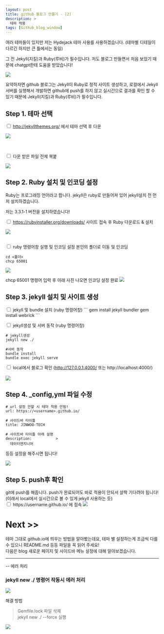 ```yaml
---
layout: post
title: github 블로그 만들기 - [2]
description: >
  테마 적용
tags: [Github_blog_window]
---
```

여러 테마들이 있지만 저는 Hydejack 테마 사용를 사용하겠습니다.
(테마별 디테일이 다르긴 하지만 큰 틀에서는 동일)

그 전 Jekyll(지킬)과 Ruby(루비)가 필수입니다.
저도 블로그 만들면서 처음 보았기 때문에 chatgpt한테 도움을 받았습니다!

<img src = '/assets/img/20240816jekyllruby.png' > 

요약하자면 github 블로그는 Jekyll이 Ruby로 정적 사이트 생성하고, 로컬에서 Jekyll 서버를 실행해서 개발하면 github에 push를
하지 않고 실시간으로 결과를 확인 할 수 있기 때문에 Jekyll(지킬)과 Ruby(루비)가 필수입니다.
 
<h2>Step 1. 테마 선택</h2>

<input type="checkbox"> http://jekyllthemes.org/ 에서 테마 선택 후 다운

<img src = '/assets/img/20240816hydejackdownload.png'>

<br><br>
<input type="checkbox"> 다운 받은 파일 전체 복붙 

<img src = '/assets/img/20240816hydejackpaste.png'>


<h2>Step 2. Ruby 설치 및 인코딩 설정</h2>

Ruby는 프로그래밍 언어라고 합니다. jekyll은 ruby로 만들어져 있어 jekyll설치 전 먼저 설치하겠습니다.

저는 3.3.1-1 버전을 설치하였습니다!

<input type="checkbox"> https://rubyinstaller.org/downloads/ 사이트 접속 후 Ruby 다운로드 & 설치

<img src = '/assets/img/20240816rubydown.png' > 
<br><br>

<input type="checkbox"> ruby 명령어창 실행 및 인코딩 설정
본인의 폴더로 이동 및 인코딩

```
cd <폴더>
chcp 65001
```
<img src = '/assets/img/20240816rubycmdstart.png' > 

chcp 65001 명령어 입력 후 아래 사진 나오면 인코딩 설정 완료
<img src = '/assets/img/20240816rubyencoding.png' > 

<h2>Step 3. jekyll 설치 및 사이트 생성 </h2>
<input type="checkbox"> jekyll 및 bundle 설치 (ruby 명령어창)
```
gem install jekyll bundler
gem install webrick
```

<input type="checkbox"> jekyll생성 및 서버 동작 (ruby 명령어창)

```
# jekyll생성
jekyll new ./
 
#서버 동작
bundle install
bundle exec jekyll serve
```

<input type="checkbox"> local에서 블로그 확인 (http://127.0.0.1:4000/ 또는 http://localhost:4000/)
<br><br>
<img src = '/assets/img/20240816localhoststart.png' > 

<h2>Step 4. _config,yml 파일 수정</h2>

```
# url 설정 안할 시 테마 적용 안됨!
url: https://<username>.github.io/

# 사이드바 타이틀 
title: JINWOO-TECH

# 사이트바 타이틀 아래 설명
description:           >
  데이터엔지니어 
```
등등 설정을 해주시면 됩니다!

<img src = '/assets/img/20240816hydejackdownload.png'>


<h2>Step 5. push후 확인</h2>
git에 push를 해줍니다. push가 완료되어도 바로 적용이 안되서 살짝 기다려야 됩니다! (이래서 local에서 실시간으로 볼 수 있게 jekyll 사용하는 듯)
<br>
<input type="checkbox"> https://username.github.io/ 에 접속

<img src = '/assets/img/20240816firststatepage.png'>


<h1> Next >></h1>
테마 그대로 github.io에 띄우는 방법을 알아봤는데요, 테마 별 설정하는게 조금씩 다를 수 있으니 README.md 등등 파일을 꼭 읽어 주세요! 
<br> 다음은 blog 새로운 페이지 및 사이드바 메뉴 설정에 대해 알아보겠습니다.

---------------------------------------------
--
에러 처리 
<h3>jekyll new ./  명령어 작동시 에러 처리</h3>  
<img src = '/assets/img/20240816jekyllnewerror.png' > 

해결 방법
> Gemfile.lock 파일 삭제 <br>
> jekyll new ./ --force 실행

<img src = '/assets/img/20240816jekyllnewerror2.png' > 